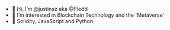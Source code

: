 - 👋 Hi, I’m @justinsz aka @Fledd
- 👀 I’m interested in Blockchain Technology and the 'Metaverse'
- 🌱 Solidity, JavaScript and Python

<!---
justinsz/justinsz is a ✨ special ✨ repository because its `README.md` (this file) appears on your GitHub profile.
You can click the Preview link to take a look at your changes.
--->
